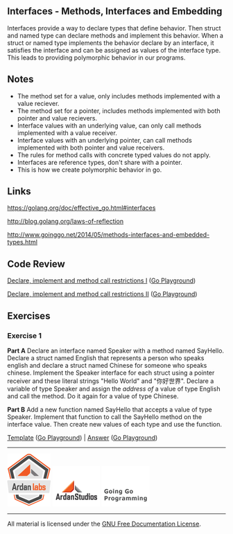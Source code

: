 ## Interfaces - Methods, Interfaces and Embedding

Interfaces provide a way to declare types that define behavior. Then struct and named type can declare methods and implement this behavior. When a struct or named type implements the behavior declare by an interface, it satisfies the interface and can be assigned as values of the interface type. This leads to providing polymorphic behavior in our programs.

## Notes

* The method set for a value, only includes methods implemented with a value reciever.
* The method set for a pointer, includes methods implemented with both pointer and value recievers.
* Interface values with an underlying value, can only call methods implemented with a value receiver.
* Interface values with an underlying pointer, can call methods implemented with both pointer and value receivers.
* The rules for method calls with concrete typed values do not apply.
* Interfaces are reference types, don't share with a pointer.
* This is how we create polymorphic behavior in go.

## Links

https://golang.org/doc/effective_go.html#interfaces

http://blog.golang.org/laws-of-reflection

http://www.goinggo.net/2014/05/methods-interfaces-and-embedded-types.html

## Code Review

[Declare, implement and method call restrictions I](example1/example1.go) ([Go Playground](http://play.golang.org/p/h5Q9dQgnzS))

[Declare, implement and method call restrictions II](example2/example2.go) ([Go Playground](http://play.golang.org/p/byYKqtmHFU))

## Exercises

### Exercise 1

**Part A** Declare an interface named Speaker with a method named SayHello. Declare a struct named English that represents a person who speaks english and declare a struct named Chinese for someone who speaks chinese. Implement the Speaker interface for each struct using a pointer receiver and these literal strings "Hello World" and "你好世界". Declare a variable of type Speaker and assign the _address of_ a value of type English and call the method. Do it again for a value of type Chinese.

**Part B** Add a new function named SayHello that accepts a value of type Speaker. Implement that function to call the SayHello method on the interface value. Then create new values of each type and use the function.

[Template](exercises/template1/template1.go) ([Go Playground](http://play.golang.org/p/pKgSRPXBqC)) | 
[Answer](exercises/exercise1/exercise1.go) ([Go Playground](http://play.golang.org/p/Kleh75YUx4))

___
[![Ardan Labs](../../00-slides/images/ggt_logo.png)](http://www.ardanlabs.com)
[![Ardan Studios](../../00-slides/images/ardan_logo.png)](http://www.ardanstudios.com)
[![GoingGo Blog](../../00-slides/images/ggb_logo.png)](http://www.goinggo.net)
___
All material is licensed under the [GNU Free Documentation License](https://github.com/ArdanStudios/gotraining/blob/master/LICENSE).